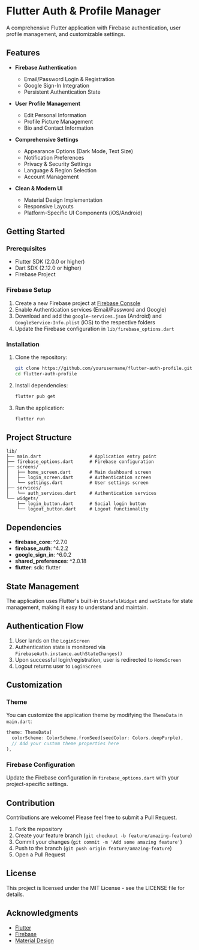 # Flutter Auth & Profile Manager

A comprehensive Flutter application with Firebase authentication, user profile management, and customizable settings.


## Features

- **Firebase Authentication**
  - Email/Password Login & Registration
  - Google Sign-In Integration
  - Persistent Authentication State
  
- **User Profile Management**
  - Edit Personal Information
  - Profile Picture Management
  - Bio and Contact Information

- **Comprehensive Settings**
  - Appearance Options (Dark Mode, Text Size)
  - Notification Preferences
  - Privacy & Security Settings
  - Language & Region Selection
  - Account Management

- **Clean & Modern UI**
  - Material Design Implementation
  - Responsive Layouts
  - Platform-Specific UI Components (iOS/Android)


## Getting Started

### Prerequisites

- Flutter SDK (2.0.0 or higher)
- Dart SDK (2.12.0 or higher)
- Firebase Project

### Firebase Setup

1. Create a new Firebase project at [Firebase Console](https://console.firebase.google.com/)
2. Enable Authentication services (Email/Password and Google)
3. Download and add the `google-services.json` (Android) and `GoogleService-Info.plist` (iOS) to the respective folders
4. Update the Firebase configuration in `lib/firebase_options.dart`

### Installation

1. Clone the repository:
   ```bash
   git clone https://github.com/yourusername/flutter-auth-profile.git
   cd flutter-auth-profile
   ```

2. Install dependencies:
   ```bash
   flutter pub get
   ```

3. Run the application:
   ```bash
   flutter run
   ```

## Project Structure

```
lib/
├── main.dart                  # Application entry point
├── firebase_options.dart      # Firebase configuration
├── screens/
│   ├── home_screen.dart       # Main dashboard screen
│   ├── login_screen.dart      # Authentication screen
│   └── settings.dart          # User settings screen
├── services/
│   └── auth_services.dart     # Authentication services
└── widgets/
    ├── login_button.dart      # Social login button
    └── logout_button.dart     # Logout functionality
```

## Dependencies

- **firebase_core**: ^2.7.0
- **firebase_auth**: ^4.2.2
- **google_sign_in**: ^6.0.2
- **shared_preferences**: ^2.0.18
- **flutter**: sdk: flutter

## State Management

The application uses Flutter's built-in `StatefulWidget` and `setState` for state management, making it easy to understand and maintain.

## Authentication Flow

1. User lands on the `LoginScreen`
2. Authentication state is monitored via `FirebaseAuth.instance.authStateChanges()`
3. Upon successful login/registration, user is redirected to `HomeScreen`
4. Logout returns user to `LoginScreen`

## Customization

### Theme

You can customize the application theme by modifying the `ThemeData` in `main.dart`:

```dart
theme: ThemeData(
  colorScheme: ColorScheme.fromSeed(seedColor: Colors.deepPurple),
  // Add your custom theme properties here
),
```

### Firebase Configuration

Update the Firebase configuration in `firebase_options.dart` with your project-specific settings.

## Contribution

Contributions are welcome! Please feel free to submit a Pull Request.

1. Fork the repository
2. Create your feature branch (`git checkout -b feature/amazing-feature`)
3. Commit your changes (`git commit -m 'Add some amazing feature'`)
4. Push to the branch (`git push origin feature/amazing-feature`)
5. Open a Pull Request

## License

This project is licensed under the MIT License - see the LICENSE file for details.

## Acknowledgments

- [Flutter](https://flutter.dev/)
- [Firebase](https://firebase.google.com/)
- [Material Design](https://material.io/design)

